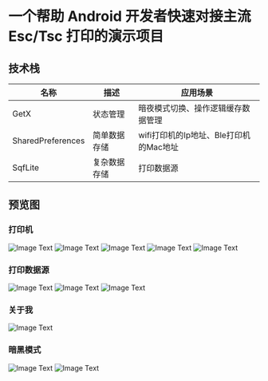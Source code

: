 # 一个帮助 Android 开发者快速对接主流 Esc/Tsc 打印的演示项目
## 技术栈
| 名称                | 描述             | 应用场景                      |
|-------------------|----------------|---------------------------|
| GetX              | 状态管理           | 暗夜模式切换、操作逻辑缓存数据管理         |                      |
| SharedPreferences | 简单数据存储         | wifi打印机的Ip地址、Ble打印机的Mac地址 |
| SqfLite           | 复杂数据存储         | 打印数据源                     |

## 预览图
### 打印机
![Image Text](https://github.com/Yiwei099/universal_printer_flutter/blob/dev/preview/printer_list.png)
![Image Text](https://github.com/Yiwei099/universal_printer_flutter/blob/dev/preview/code_preview.png)
![Image Text](https://github.com/Yiwei099/universal_printer_flutter/blob/dev/preview/usb_devices.png)
![Image Text](https://github.com/Yiwei099/universal_printer_flutter/blob/dev/preview/ble_devices.png)
![Image Text](https://github.com/Yiwei099/universal_printer_flutter/blob/dev/preview/wifi_devices.png)
### 打印数据源
![Image Text](https://github.com/Yiwei099/universal_printer_flutter/blob/dev/preview/preview_draw.png)
![Image Text](https://github.com/Yiwei099/universal_printer_flutter/blob/dev/preview/modify_canvas.png)
![Image Text](https://github.com/Yiwei099/universal_printer_flutter/blob/dev/preview/modify_source.png)
### 关于我
![Image Text](https://github.com/Yiwei099/universal_printer_flutter/blob/dev/preview/about_me.png)
### 暗黑模式
![Image Text](https://github.com/Yiwei099/universal_printer_flutter/blob/dev/preview/dark_mode.png)
![Image Text](https://github.com/Yiwei099/universal_printer_flutter/blob/dev/preview/dark_mode_about.png)


